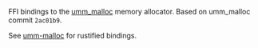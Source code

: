 FFI bindings to the [umm_malloc][0] memory allocator. Based on umm_malloc commit `2ac01b9`.

See [umm-malloc][1] for rustified bindings.

[0]: https://github.com/rhempel/umm_malloc
[1]: https://crates.io/crates/umm-malloc
